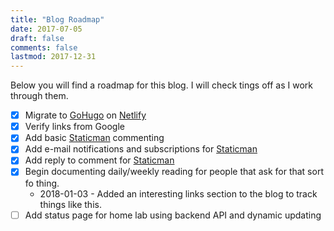 ```yaml
---
title: "Blog Roadmap"
date: 2017-07-05
draft: false
comments: false
lastmod: 2017-12-31
---
```


Below you will find a roadmap for this blog.  I will check tings off as I work through them.

- [x] Migrate to [GoHugo](http://gohugo.io/) on [Netlify](https://www.netlify.com/)
- [x] Verify links from Google
- [x] Add basic [Staticman](https://staticman.net/) commenting
- [x] Add e-mail notifications and subscriptions for [Staticman](https://staticman.net/)
- [x] Add reply to comment for [Staticman](https://staticman.net/)
- [x] Begin documenting daily/weekly reading for people that ask for that sort fo thing.
    - 2018-01-03 - Added an interesting links section to the blog to track things like this.
- [ ] Add status page for home lab using backend API and dynamic updating